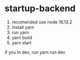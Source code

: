 # startup-backend

1. recomended use node 16.13.2
2. install yarn
3. run yarn
4. yarn build
5. yarn start

if you in dev, run yarn run dev
